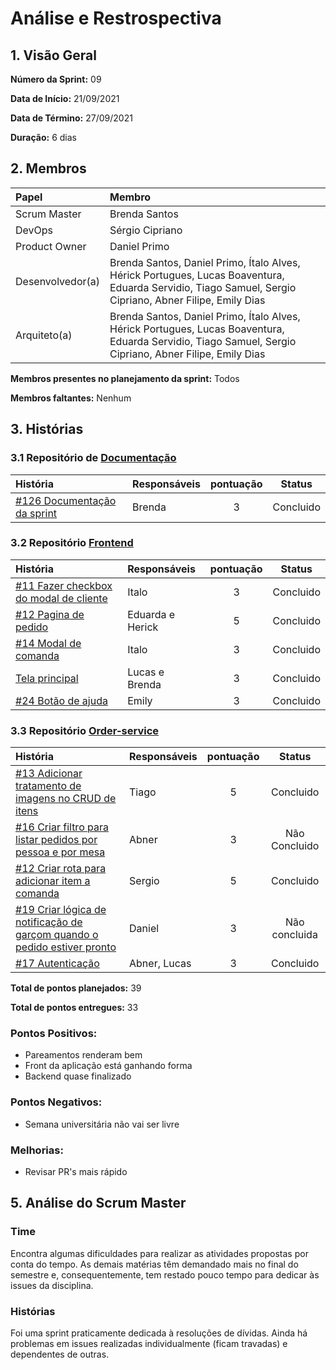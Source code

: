 # Análise e Restrospectiva

## 1. Visão Geral

**Número da Sprint:** 09   

**Data de Início:** 21/09/2021   

**Data de Término:** 27/09/2021   

**Duração:** 6 dias       

## 2. Membros
|      Papel       |          Membro            |
| :--------------  | :-----------------------   |
|    Scrum Master  |       Brenda Santos        |
|      DevOps      |      Sérgio Cipriano       |
|   Product Owner  |       Daniel Primo         |
| Desenvolvedor(a) |Brenda Santos, Daniel Primo, Ítalo Alves, Hérick Portugues, Lucas Boaventura, Eduarda Servidio, Tiago Samuel, Sergio Cipriano, Abner Filipe, Emily Dias |
|   Arquiteto(a)   |Brenda Santos, Daniel Primo, Ítalo Alves, Hérick Portugues, Lucas Boaventura, Eduarda Servidio, Tiago Samuel, Sergio Cipriano, Abner Filipe, Emily Dias| 

**Membros presentes no planejamento da sprint:** Todos

**Membros faltantes:** Nenhum

## 3. Histórias

### 3.1 Repositório de [Documentação](https://github.com/UnBArqDsw2021-1/2021.1_G02_TaNaMesa_docs)
|  História  | Responsáveis  | pontuação | Status |
| :--------  | :-----------  | :-------: | :----: |
| [#126 Documentação da sprint](https://github.com/UnBArqDsw2021-1/2021.1_G02_TaNaMesa_docs/issues/126) | Brenda | 3 | Concluido |

### 3.2 Repositório [Frontend](https://github.com/UnBArqDsw2021-1/2021.1_G02_TaNaMesa_Frontend)
|  História  | Responsáveis  | pontuação | Status |
| :--------  | :-----------  | :-------: | :----: |
| [#11 Fazer checkbox do modal de cliente](https://github.com/UnBArqDsw2021-1/2021.1_G02_TaNaMesa_Frontend/issues/11) | Italo | 3 | Concluido |
| [#12 Pagina de pedido](https://github.com/UnBArqDsw2021-1/2021.1_G02_TaNaMesa_Frontend/issues/12) | Eduarda e Herick | 5 | Concluido |
| [#14 Modal de comanda](https://github.com/UnBArqDsw2021-1/2021.1_G02_TaNaMesa_Frontend/issues/14) | Italo | 3 | Concluido | 
| [Tela principal](https://github.com/UnBArqDsw2021-1/2021.1_G02_TaNaMesa_Frontend/issues/13) | Lucas e Brenda | 3 | Concluido |
| [#24 Botão de ajuda](https://github.com/UnBArqDsw2021-1/2021.1_G02_TaNaMesa_Frontend/issues/24) | Emily | 3 | Concluido |


### 3.3 Repositório [Order-service](https://github.com/UnBArqDsw2021-1/2021.1_G02_TaNaMesa_Order_Service)
|     História     |  Responsáveis   | pontuação | Status |
| :--------------  | :-------------  | :-------: | :----: |
| [#13 Adicionar tratamento de imagens no CRUD de itens](https://github.com/UnBArqDsw2021-1/2021.1_G02_TaNaMesa_Order_Service/issues/13) | Tiago | 5 | Concluido |
| [#16 Criar filtro para listar pedidos por pessoa e por mesa](https://github.com/UnBArqDsw2021-1/2021.1_G02_TaNaMesa_Order_Service/issues/16) | Abner | 3 | Não Concluido |
| [#12 Criar rota para adicionar item a comanda](https://github.com/UnBArqDsw2021-1/2021.1_G02_TaNaMesa_Order_Service/issues/12) | Sergio | 5 | Concluido |
| [#19 Criar lógica de notificação de garçom quando o pedido estiver pronto](https://github.com/UnBArqDsw2021-1/2021.1_G02_TaNaMesa_Order_Service/issues/19) | Daniel | 3 | Não concluida |
| [#17 Autenticação](https://github.com/UnBArqDsw2021-1/2021.1_G02_TaNaMesa_Order_Service/issues/17) | Abner, Lucas | 3 | Concluido |

**Total de pontos planejados:** 39

**Total de pontos entregues:** 33

### Pontos Positivos:
* Pareamentos renderam bem
* Front da aplicação está ganhando forma
* Backend quase finalizado

### Pontos Negativos:
* Semana universitária não vai ser livre

### Melhorias:
* Revisar PR's mais rápido

## 5. Análise do Scrum Master
### Time
Encontra algumas dificuldades para realizar as atividades propostas por conta do tempo. As demais matérias têm demandado mais no final do semestre e, consequentemente, tem restado pouco tempo para dedicar às issues da disciplina. 

### Histórias
Foi uma sprint praticamente dedicada à resoluções de dívidas. Ainda há problemas em issues realizadas individualmente (ficam travadas) e dependentes de outras.
